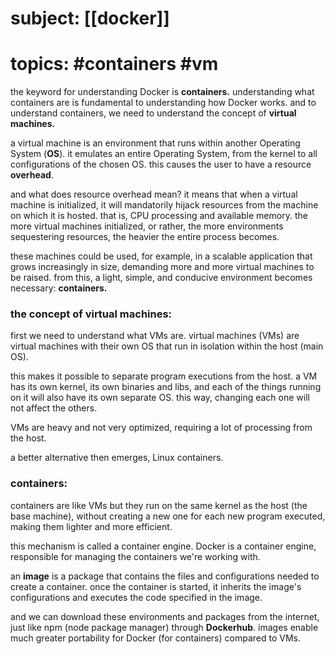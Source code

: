 # subject: [[docker]]
# topics: #containers #vm 

the keyword for understanding Docker is **containers.** understanding what containers are is fundamental to understanding how Docker works. and to understand containers, we need to understand the concept of **virtual machines.**

a virtual machine is an environment that runs within another Operating System (**OS**). it emulates an entire Operating System, from the kernel to all configurations of the chosen OS. this causes the user to have a resource **overhead**.

and what does resource overhead mean? it means that when a virtual machine is initialized, it will mandatorily hijack resources from the machine on which it is hosted. that is, CPU processing and available memory. the more virtual machines initialized, or rather, the more environments sequestering resources, the heavier the entire process becomes.

these machines could be used, for example, in a scalable application that grows increasingly in size, demanding more and more virtual machines to be raised. from this, a light, simple, and conducive environment becomes necessary: **containers.**

### the concept of virtual machines:
first we need to understand what VMs are. virtual machines (VMs) are virtual machines with their own OS that run in isolation within the host (main OS).

this makes it possible to separate program executions from the host. a VM has its own kernel, its own binaries and libs, and each of the things running on it will also have its own separate OS. this way, changing each one will not affect the others.

VMs are heavy and not very optimized, requiring a lot of processing from the host.

a better alternative then emerges, Linux containers.

### containers:
containers are like VMs but they run on the same kernel as the host (the base machine), without creating a new one for each new program executed, making them lighter and more efficient.

this mechanism is called a container engine. Docker is a container engine, responsible for managing the containers we're working with.

an **image** is a package that contains the files and configurations needed to create a container. once the container is started, it inherits the image's configurations and executes the code specified in the image.

and we can download these environments and packages from the internet, just like npm (node package manager) through **Dockerhub**. images enable much greater portability for Docker (for containers) compared to VMs.